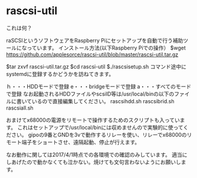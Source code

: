 # rascsi-util
これは何？

raSCSIというソフトウェアをRaspberry Piにセットアップを自動で行う補助ツールになっています。
インストール方法(以下Raspberry Piでの操作）
$wget https://github.com/applesorce/rascsi-util/blob/master/rascsi-util.tar.gz

$tar zxvf rascsi-util.tar.gz
$cd rascsi-util
$./rascsisetup.sh
コマンド途中にsystemdに登録するかどうかを訪ねてきます。

ｈ・・・HDDモードで登録
e・・・bridgeモードで登録
a・・・すべてのモードで登録
なお起動されるHDDファイルやscsiID等は/usr/local/binの以下のファイルに書いているので直接編集してください。
rascsihdd.sh
rascsibrid.sh
rascsiall.sh

おまけてx68000の電源をリモートで操作するためのスクリプトも入っています。
これはセットアップで/usr/local/binには収めませんので実験的に使ってください。
gipoの9番とGNDを3vで動作するリレーを使い、リレーでx68000のリモート端子をショートさせ、遠隔起動、停止が行えます。


なお動作に関しては2017/4/1時点での各環境での確認のみしています。
適当にしあげたので動かなくても泣かない。焼けても文句言わないようにお願いします。
